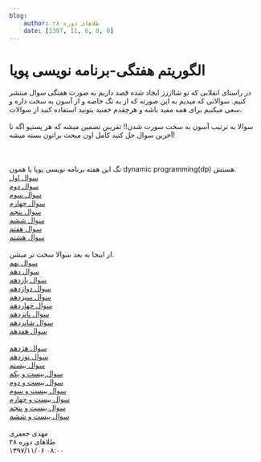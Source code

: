 ```yaml
---
blog:
    author: طلاهای دوره ۲۸
    date: [1397, 11, 6, 8, 0]
---
```

# الگوریتم هفتگی-برنامه نویسی پویا

<div class="cnt">
<div>در راستای انقلابی که تو شااززز ایجاد شده قصد داریم به صورت هفتگی سوال منتشر کنیم. سوالاتی که میدیم به این صورته که از یه تگ خاصه و از آسون به سخت داره و سعی میکنیم برای همه مفید باشه و هرچقدم خفنید بتونید استفاده کنید از سوالات.</div>
<div> </div>
<div>سوالا به ترتیب آسون به سخت سورت شدن!! تقریبن تضمین میشه که هر پستیو اگه تا آخرین سوال حل کنید کامل اون مبحث براتون بسته میشه!</div>
<div> </div>
<div> </div>
<div> </div>
<div>تگ این هفته برنامه نویسی پویا یا همون dynamic programming(dp) هستش.</div>
<div><a href="https://codeforces.com/problemset/problem/474/D" target="_blank">سوال اول</a></div>
<div><a href="https://codeforces.com/contest/455/problem/A" target="_blank">سوال دوم</a></div>
<div><a href="https://codeforces.com/problemset/problem/553/A" target="_blank">سوال سوم</a></div>
<div><a href="https://codeforces.com/contest/479/problem/E" target="_blank">سوال چهارم</a></div>
<div><a href="https://codeforces.com/problemset/problem/466/C" target="_blank">سوال پنجم</a></div>
<div><a href="https://codeforces.com/problemset/problem/61/A" target="_blank">سوال ششم</a></div>
<div><a href="https://codeforces.com/problemset/problem/489/C" target="_blank">سوال هفتم</a></div>
<div><a href="https://codeforces.com/problemset/problem/476/B" target="_blank">سوال هشتم</a></div>
<div> </div>
<div>از اینجا به بعد سوالا سخت تر میشن.</div>
<div><a href="https://codeforces.com/problemset/problem/118/D" target="_blank">سوال نهم</a></div>
<div><a href="https://codeforces.com/problemset/problem/414/B" target="_blank">سوال دهم</a></div>
<div><a href="https://codeforces.com/problemset/problem/607/B" target="_blank">سوال یازدهم</a></div>
<div><a href="https://atcoder.jp/contests/dp/tasks/dp_s" target="_blank">سوال دوازدهم</a></div>
<div><a href="https://atcoder.jp/contests/dp/tasks/dp_p" target="_blank">سوال سیزدهم</a></div>
<div><a href="https://codeforces.com/problemset/problem/453/B" target="_blank">سوال چهاردهم</a></div>
<div><a href="https://codeforces.com/contest/1055/problem/E" target="_blank">سوال پانزدهم</a></div>
<div><a href="https://agc021.contest.atcoder.jp/tasks/agc021_d" target="_blank">سوال شانزدهم</a></div>
<div><a href="https://codeforces.com/contest/1073/problem/E" target="_blank">سوال هفدهم</a></div>
<div> </div>
<div><a href="https://codeforces.com/contest/1078/problem/C" target="_blank">سوال هژدهم</a></div>
<div><a href="https://codeforces.com/contest/513/problem/E2" target="_blank">سوال نوزدهم</a></div>
<div><a href="https://codeforces.com/problemset/problem/778/E" target="_blank">سوال بیستم</a></div>
<div><a href="https://codeforces.com/problemset/problem/1038/F" target="_blank">سوال بیست و یکم</a></div>
<div><a href="https://codeforces.com/problemset/problem/850/D" target="_blank">سوال بیست و دوم</a></div>
<div><a href="https://codeforces.com/problemset/problem/830/D" target="_blank">سوال بیست و سوم</a></div>
<div><a href="https://codeforces.com/problemset/problem/814/E" target="_blank">سوال بیست و چهارم</a></div>
<div><a href="https://codeforces.com/problemset/problem/735/E" target="_blank">سوال بیست و پنجم</a></div>
<div><a href="https://codeforces.com/problemset/problem/724/F" target="_blank">سوال بیست و ششم</a></div>
<div> </div>
<div>مهدی جعفری</div>
</div>

<div class="blog-info">
    <div class="blog-author">طلاهای دوره ۲۸</div>
    <div class="blog-date">۱۳۹۷/۱۱/۰۶ ۰۸:۰۰</div>
</div>

